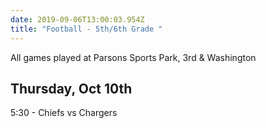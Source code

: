 ```yaml
---
date: 2019-09-06T13:00:03.954Z
title: "Football - 5th/6th Grade "
---
```


All games played at Parsons Sports Park, 3rd & Washington

## Thursday, Oct 10th

5:30 - Chiefs vs Chargers
